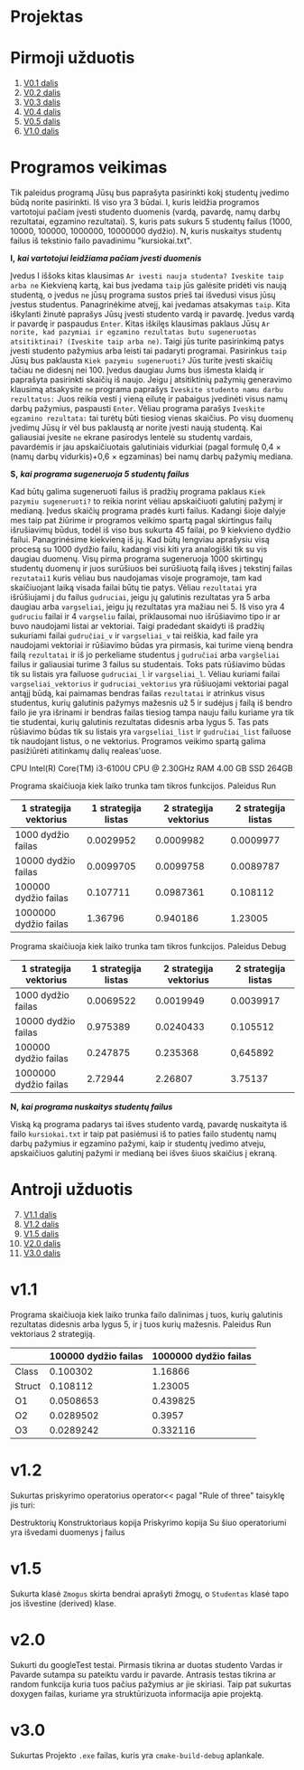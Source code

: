 # Projektas

# Pirmoji užduotis

1. [V0.1 dalis](https://github.com/evmon6463/Projektas/releases/tag/v0.1) 
2. [V0.2 dalis](https://github.com/evmon6463/Projektas/releases/tag/v0.2)
3. [V0.3 dalis](https://github.com/evmon6463/Projektas/releases/tag/v0.3)
4. [V0.4 dalis](https://github.com/evmon6463/Projektas/releases/tag/v0.4)
5. [V0.5 dalis](https://github.com/evmon6463/Projektas/releases/tag/v0.5)
6. [V1.0 dalis](https://github.com/evmon6463/Projektas/releases/tag/v1.0)

# Programos veikimas

Tik paleidus programą Jūsų bus paprašyta pasirinkti kokį studentų įvedimo būdą norite pasirinkti. Iš viso yra 3 būdai. I, kuris leidžia programos vartotojui pačiam įvesti studento duomenis (vardą, pavardę, namų darbų rezultatai, egzamino rezultatai). S, kuris pats sukurs 5 studentų failus (1000, 10000, 100000, 1000000, 10000000 dydžio). N, kuris nuskaitys studentų failus iš tekstinio failo pavadinimu "kursiokai.txt".

**I,** ***kai vartotojui leidžiama pačiam įvesti duomenis***

Įvedus I iššoks kitas klausimas `Ar ivesti nauja studenta? Iveskite taip arba ne` Kiekvieną kartą, kai bus įvedama `taip` jūs galėsite pridėti vis naują studentą, o įvedus `ne` jūsų programa sustos prieš tai išvedusi visus jūsų įvestus studentus.
Panagrinėkime atvejį, kai įvedamas atsakymas `taip`. Kita iškylanti žinutė paprašys Jūsų įvesti studento vardą ir pavardę. Įvedus vardą ir pavardę ir paspaudus `Enter`.
Kitas iškilęs klausimas paklaus Jūsų `Ar norite, kad pazymiai ir egzamino rezultatas butu sugeneruotas atsitiktinai? (Iveskite taip arba ne)`. Taigi jūs turite pasirinkimą patys įvesti studento pažymius arba leisti tai padaryti programai. Pasirinkus `taip` Jūsų bus paklausta `Kiek pazymiu sugeneruoti?` Jūs turite įvesti skaičių tačiau ne didesnį nei 100. Įvedus daugiau Jums bus išmesta klaidą ir paprašyta pasirinkti skaičių iš naujo. Jeigu į atsitiktinių pažymių generavimo klausimą atsakysite `ne` programa paprašys `Iveskite studento namu darbu rezultatus:` Juos reikia vesti į vieną eilutę ir pabaigus įvedinėti visus namų darbų pažymius, paspausti `Enter`. 
Vėliau programa parašys `Iveskite egzamino rezultata:` tai turėtų būti tiesiog vienas skaičius. 
Po visų duomenų įvedimų Jūsų ir vėl bus paklaustą ar norite įvesti naują studentą. Kai galiausiai įvesite `ne` ekrane pasirodys lentelė su studentų vardais, pavardėmis ir jau apskaičiuotais galutiniais vidurkiai (pagal formulę 0,4 × (namų darbų vidurkis)+0,6 × egzaminas) bei namų darbų pažymių mediana.

**S,** ***kai programa sugeneruoja 5 studentų failus***

Kad būtų galima sugeneruoti failus iš pradžių programa paklaus `Kiek pazymiu sugeneruoti?` to reikia norint vėliau apskaičiuoti galutinį pažymį ir medianą. Įvedus skaičių programa pradės kurti failus. Kadangi šioje dalyje mes taip pat žiūrime ir programos veikimo spartą pagal skirtingus failų išrušiavimų būdus, todėl iš viso bus sukurta 45 failai, po 9 kiekvieno dydžio failui. Panagrinėsime kiekvieną iš jų. Kad būtų lengviau aprašysiu visą procesą su 1000 dydžio failu, kadangi visi kiti yra analogiški tik su vis daugiau duomenų. 
Visų pirma programa sugeneruoja 1000 skirtingų studentų duomenų ir juos surūšiuos bei surūšiuotą failą išves į tekstinį failas `rezutatai1` kuris vėliau bus naudojamas visoje programoje, tam kad skaičiuojant laiką visada failai būtų tie patys. Vėliau `rezultatai` yra išrūšiujami į du failus `gudruciai`, jeigu jų galutinis rezultatas yra 5 arba daugiau arba `vargseliai`, jeigu jų rezultatas yra mažiau nei 5. Iš viso yra 4 `gudruciu` failai ir 4 `vargseliu` failai, priklausomai nuo išrūšiavimo tipo ir ar buvo naudojami listai ar vektoriai. 
Taigi pradedant skaidyti iš pradžių sukuriami failai `gudručiai_v` ir `vargseliai_v` tai reiškia, kad faile yra naudojami vektoriai ir rūšiavimo būdas yra pirmasis, kai turime vieną bendra failą `rezultatai` ir iš jo perkeliame studentus į `gudručiai` arba `vargšeliai` failus ir galiausiai turime 3 failus su studentais. Toks pats rūšiavimo būdas tik su listais yra failuose `gudruciai_l` ir `vargseliai_l`. Vėliau kuriami failai `vargseliai_vektorius` ir `gudruciai_vektorius` yra rūšiuojami vektoriai pagal antąjį būdą, kai paimamas bendras failas `rezultatai` ir atrinkus visus studentus, kurių galutinis pažymys mažesnis už 5 ir sudėjus į failą iš bendro failo jie yra išrinami ir bendras failas tiesiog tampa nauju failu kuriame yra tik tie studentai, kurių galutinis rezultatas didesnis arba lygus 5. Tas pats rūšiavimo būdas tik su listais yra `vargseliai_list` ir `gudručiai_list` failuose tik naudojant listus, o ne vektorius.
Programos veikimo spartą galima pasižiūrėti atitinkamų dalių realeas'uose.

CPU Intel(R) Core(TM) i3-6100U CPU @ 2.30GHz
RAM 4.00 GB
SSD 264GB

Programa skaičiuoja kiek laiko trunka tam tikros funkcijos. Paleidus Run

|1 strategija vektorius	|1 strategija listas	|2 strategija vektorius	|2 strategija listas|
|----------------------|---------------------|-----------------------|---------------------------|
|1000 dydžio failas|	0.0029952|	0.0009982|	0.0009977|	0.0009974|
|10000 dydžio failas|	0.0099705|	0.0099758|	0.0089787|	0.0060106|
|100000 dydžio failas|	0.107711|	0.0987361|	0.108112|	0.0717757|
|1000000 dydžio failas|	1.36796|	0.940186|	1.23005|	0.726541|

Programa skaičiuoja kiek laiko trunka tam tikros funkcijos. Paleidus Debug

|1 strategija vektorius	|1 strategija listas	|2 strategija vektorius|	2 strategija listas|
|-----------------------|---------------------|------------------------|-------------------------|
|1000 dydžio failas|	0.0069522|	0.0019949|	0.0039917|	0.0239039|
|10000 dydžio failas|	0.975389|	0.0240433|	0.105512|	0.58096|
|100000 dydžio failas|	0.247875|	0.235368|	0,645892|	0,486957|
|1000000 dydžio failas|	2.72944|	2.26807|	3.75137|	3.52349|

**N,** ***kai programa nuskaitys studentų failus***

Viską ką programa padarys tai išves studento vardą, pavardę nuskaityta iš failo `kursiokai.txt` ir taip pat pasiėmusi iš to paties failo studentų namų darbų pažymius ir egzamino pažymi, kaip ir studentų įvedimo atveju, apskaičiuos galutinį pažymi ir medianą bei išves šiuos skaičius į ekraną.

# Antroji užduotis

7. [V1.1 dalis](https://github.com/evmon6463/Projektas2/releases/tag/V1.1)
8. [V1.2 dalis](https://github.com/evmon6463/Projektas2/releases/tag/v1.2)
9. [V1.5 dalis](https://github.com/evmon6463/Projektas2/releases/tag/v1.5)
10. [V2.0 dalis](https://github.com/evmon6463/Projektas2/releases/tag/v2.0)
11. [V3.0 dalis](https://github.com/evmon6463/Projektas3/releases)

# v1.1

Programa skaičiuoja kiek laiko trunka failo dalinimas į tuos, kurių galutinis rezultatas didesnis arba lygus 5, ir į tuos kurių mažesnis. Paleidus Run vektoriaus 2 strategiją.

||100000 dydžio failas|	1000000 dydžio failas|
|-------|---------|-------|
|Class|	0.100302|	1.16866|
|Struct|	0.108112|	1.23005|
|O1|	0.0508653|	0.439825|
|O2|	0.0289502|	0.3957|
|O3|	0.0289242|	0.332116|

# v1.2

Sukurtas priskyrimo operatorius operator<< pagal "Rule of three" taisyklę jis turi:

Destruktorių
Konstruktoriaus kopija
Priskyrimo kopija
Su šiuo operatoriumi yra išvedami duomenys į failus

# v1.5

Sukurta klasė `Zmogus`  skirta bendrai aprašyti žmogų, o `Studentas` klasė tapo jos išvestine (derived) klase.

# v2.0
Sukurti du googleTest testai. 
Pirmasis tikrina ar duotas studento Vardas ir Pavarde sutampa su pateiktu vardu ir pavarde. 
Antrasis testas tikrina ar random funkcija kuria tuos pačius pažymius ar jie skiriasi. Taip pat sukurtas doxygen failas, kuriame yra struktūrizuota informacija apie projektą.

# v3.0

Sukurtas Projekto `.exe` failas, kuris yra `cmake-build-debug` aplankale.